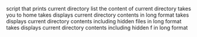 script that prints current directory
list the content of current directory
takes you to home
takes displays current directory contents in long format
takes displays current directory contents including hidden files in long format
takes displays current directory contents including hidden f in long format
